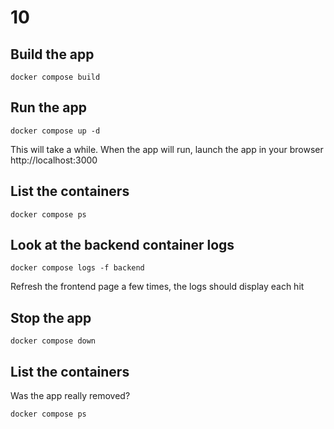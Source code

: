 # 10

## Build the app

    docker compose build

## Run the app

    docker compose up -d

This will take a while. When the app will run, launch the app in your browser http://localhost:3000

## List the containers

    docker compose ps

## Look at the backend container logs

    docker compose logs -f backend

Refresh the frontend page a few times, the logs should display each hit

## Stop the app

    docker compose down

## List the containers

Was the app really removed?

    docker compose ps
